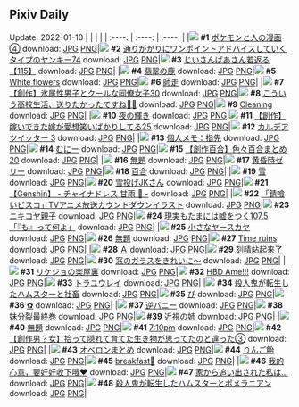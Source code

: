 ## Pixiv Daily
Update: 2022-01-10
|      |      |      |
| :----: | :----: | :----: |
|![](https://pixiv.microyu.workers.dev/c/240x480/img-master/img/2022/01/08/14/00/17/95380756_p0_master1200.jpg) **#1** [ポケモンと人の漫画④](https://www.pixiv.net/artworks/95380756) download: [JPG](https://pixiv.microyu.workers.dev/img-original/img/2022/01/08/14/00/17/95380756_p0.jpg) [PNG](https://pixiv.microyu.workers.dev/img-original/img/2022/01/08/14/00/17/95380756_p0.png)|![](https://pixiv.microyu.workers.dev/c/240x480/img-master/img/2022/01/08/00/06/31/95370439_p0_master1200.jpg) **#2** [通りがかりにワンポイントアドバイスしていくタイプのヤンキー74](https://www.pixiv.net/artworks/95370439) download: [JPG](https://pixiv.microyu.workers.dev/img-original/img/2022/01/08/00/06/31/95370439_p0.jpg) [PNG](https://pixiv.microyu.workers.dev/img-original/img/2022/01/08/00/06/31/95370439_p0.png)|![](https://pixiv.microyu.workers.dev/c/240x480/img-master/img/2022/01/08/11/05/58/95377978_p0_master1200.jpg) **#3** [じいさんばあさん若返る【115】](https://www.pixiv.net/artworks/95377978) download: [JPG](https://pixiv.microyu.workers.dev/img-original/img/2022/01/08/11/05/58/95377978_p0.jpg) [PNG](https://pixiv.microyu.workers.dev/img-original/img/2022/01/08/11/05/58/95377978_p0.png)|
|![](https://pixiv.microyu.workers.dev/c/240x480/img-master/img/2022/01/09/07/27/17/95400283_p0_master1200.jpg) **#4** [翡翠の鹿](https://www.pixiv.net/artworks/95400283) download: [JPG](https://pixiv.microyu.workers.dev/img-original/img/2022/01/09/07/27/17/95400283_p0.jpg) [PNG](https://pixiv.microyu.workers.dev/img-original/img/2022/01/09/07/27/17/95400283_p0.png)|![](https://pixiv.microyu.workers.dev/c/240x480/img-master/img/2022/01/08/00/00/03/95370069_p0_master1200.jpg) **#5** [White flowers](https://www.pixiv.net/artworks/95370069) download: [JPG](https://pixiv.microyu.workers.dev/img-original/img/2022/01/08/00/00/03/95370069_p0.jpg) [PNG](https://pixiv.microyu.workers.dev/img-original/img/2022/01/08/00/00/03/95370069_p0.png)|![](https://pixiv.microyu.workers.dev/c/240x480/img-master/img/2022/01/09/00/43/27/95395581_p0_master1200.jpg) **#6** [師走](https://www.pixiv.net/artworks/95395581) download: [JPG](https://pixiv.microyu.workers.dev/img-original/img/2022/01/09/00/43/27/95395581_p0.jpg) [PNG](https://pixiv.microyu.workers.dev/img-original/img/2022/01/09/00/43/27/95395581_p0.png)|
|![](https://pixiv.microyu.workers.dev/c/240x480/img-master/img/2022/01/09/00/00/41/95394258_p0_master1200.jpg) **#7** [【創作】氷属性男子とクールな同僚女子30](https://www.pixiv.net/artworks/95394258) download: [JPG](https://pixiv.microyu.workers.dev/img-original/img/2022/01/09/00/00/41/95394258_p0.jpg) [PNG](https://pixiv.microyu.workers.dev/img-original/img/2022/01/09/00/00/41/95394258_p0.png)|![](https://pixiv.microyu.workers.dev/c/240x480/img-master/img/2022/01/09/00/00/23/95394209_p0_master1200.jpg) **#8** [こういう高校生活、送りたかったですね🥺😭](https://www.pixiv.net/artworks/95394209) download: [JPG](https://pixiv.microyu.workers.dev/img-original/img/2022/01/09/00/00/23/95394209_p0.jpg) [PNG](https://pixiv.microyu.workers.dev/img-original/img/2022/01/09/00/00/23/95394209_p0.png)|![](https://pixiv.microyu.workers.dev/c/240x480/img-master/img/2022/01/09/01/20/23/95396392_p0_master1200.jpg) **#9** [Cleaning](https://www.pixiv.net/artworks/95396392) download: [JPG](https://pixiv.microyu.workers.dev/img-original/img/2022/01/09/01/20/23/95396392_p0.jpg) [PNG](https://pixiv.microyu.workers.dev/img-original/img/2022/01/09/01/20/23/95396392_p0.png)|
|![](https://pixiv.microyu.workers.dev/c/240x480/img-master/img/2022/01/08/00/00/05/95370086_p0_master1200.jpg) **#10** [夜の輝き](https://www.pixiv.net/artworks/95370086) download: [JPG](https://pixiv.microyu.workers.dev/img-original/img/2022/01/08/00/00/05/95370086_p0.jpg) [PNG](https://pixiv.microyu.workers.dev/img-original/img/2022/01/08/00/00/05/95370086_p0.png)|![](https://pixiv.microyu.workers.dev/c/240x480/img-master/img/2022/01/09/00/00/34/95394247_p0_master1200.jpg) **#11** [【創作】嫁いできた嫁が愛想笑いばかりしてる25](https://www.pixiv.net/artworks/95394247) download: [JPG](https://pixiv.microyu.workers.dev/img-original/img/2022/01/09/00/00/34/95394247_p0.jpg) [PNG](https://pixiv.microyu.workers.dev/img-original/img/2022/01/09/00/00/34/95394247_p0.png)|![](https://pixiv.microyu.workers.dev/c/240x480/img-master/img/2022/01/08/00/03/25/95370329_p0_master1200.jpg) **#12** [カルデアツイッター 3](https://www.pixiv.net/artworks/95370329) download: [JPG](https://pixiv.microyu.workers.dev/img-original/img/2022/01/08/00/03/25/95370329_p0.jpg) [PNG](https://pixiv.microyu.workers.dev/img-original/img/2022/01/08/00/03/25/95370329_p0.png)|
|![](https://pixiv.microyu.workers.dev/c/240x480/img-master/img/2022/01/08/09/00/01/95376659_p0_master1200.jpg) **#13** [個人メモ：指先](https://www.pixiv.net/artworks/95376659) download: [JPG](https://pixiv.microyu.workers.dev/img-original/img/2022/01/08/09/00/01/95376659_p0.jpg) [PNG](https://pixiv.microyu.workers.dev/img-original/img/2022/01/08/09/00/01/95376659_p0.png)|![](https://pixiv.microyu.workers.dev/c/240x480/img-master/img/2022/01/08/00/36/11/95371275_p0_master1200.jpg) **#14** [むにー](https://www.pixiv.net/artworks/95371275) download: [JPG](https://pixiv.microyu.workers.dev/img-original/img/2022/01/08/00/36/11/95371275_p0.jpg) [PNG](https://pixiv.microyu.workers.dev/img-original/img/2022/01/08/00/36/11/95371275_p0.png)|![](https://pixiv.microyu.workers.dev/c/240x480/img-master/img/2022/01/08/12/26/58/95379388_p0_master1200.jpg) **#15** [【創作百合】色々百合まとめ20](https://www.pixiv.net/artworks/95379388) download: [JPG](https://pixiv.microyu.workers.dev/img-original/img/2022/01/08/12/26/58/95379388_p0.jpg) [PNG](https://pixiv.microyu.workers.dev/img-original/img/2022/01/08/12/26/58/95379388_p0.png)|
|![](https://pixiv.microyu.workers.dev/c/240x480/img-master/img/2022/01/09/22/41/10/95417771_p0_master1200.jpg) **#16** [無題](https://www.pixiv.net/artworks/95417771) download: [JPG](https://pixiv.microyu.workers.dev/img-original/img/2022/01/09/22/41/10/95417771_p0.jpg) [PNG](https://pixiv.microyu.workers.dev/img-original/img/2022/01/09/22/41/10/95417771_p0.png)|![](https://pixiv.microyu.workers.dev/c/240x480/img-master/img/2022/01/08/22/45/46/95391966_p0_master1200.jpg) **#17** [黄昏時ゼリー](https://www.pixiv.net/artworks/95391966) download: [JPG](https://pixiv.microyu.workers.dev/img-original/img/2022/01/08/22/45/46/95391966_p0.jpg) [PNG](https://pixiv.microyu.workers.dev/img-original/img/2022/01/08/22/45/46/95391966_p0.png)|![](https://pixiv.microyu.workers.dev/c/240x480/img-master/img/2022/01/08/11/43/27/95378682_p0_master1200.jpg) **#18** [百合](https://www.pixiv.net/artworks/95378682) download: [JPG](https://pixiv.microyu.workers.dev/img-original/img/2022/01/08/11/43/27/95378682_p0.jpg) [PNG](https://pixiv.microyu.workers.dev/img-original/img/2022/01/08/11/43/27/95378682_p0.png)|
|![](https://pixiv.microyu.workers.dev/c/240x480/img-master/img/2022/01/08/22/58/01/95392297_p0_master1200.jpg) **#19** [雪](https://www.pixiv.net/artworks/95392297) download: [JPG](https://pixiv.microyu.workers.dev/img-original/img/2022/01/08/22/58/01/95392297_p0.jpg) [PNG](https://pixiv.microyu.workers.dev/img-original/img/2022/01/08/22/58/01/95392297_p0.png)|![](https://pixiv.microyu.workers.dev/c/240x480/img-master/img/2022/01/08/17/39/59/95371021_p0_master1200.jpg) **#20** [雪投げJKさん](https://www.pixiv.net/artworks/95371021) download: [JPG](https://pixiv.microyu.workers.dev/img-original/img/2022/01/08/17/39/59/95371021_p0.jpg) [PNG](https://pixiv.microyu.workers.dev/img-original/img/2022/01/08/17/39/59/95371021_p0.png)|![](https://pixiv.microyu.workers.dev/c/240x480/img-master/img/2022/01/08/06/00/00/95375248_p0_master1200.jpg) **#21** [【Genshin】  - チャイナドレス 甘雨 🐑 -](https://www.pixiv.net/artworks/95375248) download: [JPG](https://pixiv.microyu.workers.dev/img-original/img/2022/01/08/06/00/00/95375248_p0.jpg) [PNG](https://pixiv.microyu.workers.dev/img-original/img/2022/01/08/06/00/00/95375248_p0.png)|
|![](https://pixiv.microyu.workers.dev/c/240x480/img-master/img/2022/01/09/00/38/52/95395471_p0_master1200.jpg) **#22** [「錆喰いビスコ」TVアニメ放送カウントダウンイラスト](https://www.pixiv.net/artworks/95395471) download: [JPG](https://pixiv.microyu.workers.dev/img-original/img/2022/01/09/00/38/52/95395471_p0.jpg) [PNG](https://pixiv.microyu.workers.dev/img-original/img/2022/01/09/00/38/52/95395471_p0.png)|![](https://pixiv.microyu.workers.dev/c/240x480/img-master/img/2022/01/08/22/13/50/95391169_p0_master1200.jpg) **#23** [ニキコヤ親子](https://www.pixiv.net/artworks/95391169) download: [JPG](https://pixiv.microyu.workers.dev/img-original/img/2022/01/08/22/13/50/95391169_p0.jpg) [PNG](https://pixiv.microyu.workers.dev/img-original/img/2022/01/08/22/13/50/95391169_p0.png)|![](https://pixiv.microyu.workers.dev/c/240x480/img-master/img/2022/01/09/18/00/17/95410277_p0_master1200.jpg) **#24** [現実もたまには嘘をつく107.5「『も』って何よ」](https://www.pixiv.net/artworks/95410277) download: [JPG](https://pixiv.microyu.workers.dev/img-original/img/2022/01/09/18/00/17/95410277_p0.jpg) [PNG](https://pixiv.microyu.workers.dev/img-original/img/2022/01/09/18/00/17/95410277_p0.png)|
|![](https://pixiv.microyu.workers.dev/c/240x480/img-master/img/2022/01/08/20/38/51/95388545_p0_master1200.jpg) **#25** [小さなヤースカヤ](https://www.pixiv.net/artworks/95388545) download: [JPG](https://pixiv.microyu.workers.dev/img-original/img/2022/01/08/20/38/51/95388545_p0.jpg) [PNG](https://pixiv.microyu.workers.dev/img-original/img/2022/01/08/20/38/51/95388545_p0.png)|![](https://pixiv.microyu.workers.dev/c/240x480/img-master/img/2022/01/08/16/10/28/95382899_p0_master1200.jpg) **#26** [無題](https://www.pixiv.net/artworks/95382899) download: [JPG](https://pixiv.microyu.workers.dev/img-original/img/2022/01/08/16/10/28/95382899_p0.jpg) [PNG](https://pixiv.microyu.workers.dev/img-original/img/2022/01/08/16/10/28/95382899_p0.png)|![](https://pixiv.microyu.workers.dev/c/240x480/img-master/img/2022/01/08/00/00/04/95370072_p0_master1200.jpg) **#27** [Time ruins](https://www.pixiv.net/artworks/95370072) download: [JPG](https://pixiv.microyu.workers.dev/img-original/img/2022/01/08/00/00/04/95370072_p0.jpg) [PNG](https://pixiv.microyu.workers.dev/img-original/img/2022/01/08/00/00/04/95370072_p0.png)|
|![](https://pixiv.microyu.workers.dev/c/240x480/img-master/img/2022/01/09/00/03/25/95394375_p0_master1200.jpg) **#28** [Ａ](https://www.pixiv.net/artworks/95394375) download: [JPG](https://pixiv.microyu.workers.dev/img-original/img/2022/01/09/00/03/25/95394375_p0.jpg) [PNG](https://pixiv.microyu.workers.dev/img-original/img/2022/01/09/00/03/25/95394375_p0.png)|![](https://pixiv.microyu.workers.dev/c/240x480/img-master/img/2022/01/08/04/59/43/95374832_p0_master1200.jpg) **#29** [刻晴站起来了](https://www.pixiv.net/artworks/95374832) download: [JPG](https://pixiv.microyu.workers.dev/img-original/img/2022/01/08/04/59/43/95374832_p0.jpg) [PNG](https://pixiv.microyu.workers.dev/img-original/img/2022/01/08/04/59/43/95374832_p0.png)|![](https://pixiv.microyu.workers.dev/c/240x480/img-master/img/2022/01/08/17/30/22/95384359_p0_master1200.jpg) **#30** [窓のガラスをきれいに～](https://www.pixiv.net/artworks/95384359) download: [JPG](https://pixiv.microyu.workers.dev/img-original/img/2022/01/08/17/30/22/95384359_p0.jpg) [PNG](https://pixiv.microyu.workers.dev/img-original/img/2022/01/08/17/30/22/95384359_p0.png)|
|![](https://pixiv.microyu.workers.dev/c/240x480/img-master/img/2022/01/09/18/05/14/95410402_p0_master1200.jpg) **#31** [リケジョの楽屋裏](https://www.pixiv.net/artworks/95410402) download: [JPG](https://pixiv.microyu.workers.dev/img-original/img/2022/01/09/18/05/14/95410402_p0.jpg) [PNG](https://pixiv.microyu.workers.dev/img-original/img/2022/01/09/18/05/14/95410402_p0.png)|![](https://pixiv.microyu.workers.dev/c/240x480/img-master/img/2022/01/09/00/17/57/95394906_p0_master1200.jpg) **#32** [HBD Ame!!!](https://www.pixiv.net/artworks/95394906) download: [JPG](https://pixiv.microyu.workers.dev/img-original/img/2022/01/09/00/17/57/95394906_p0.jpg) [PNG](https://pixiv.microyu.workers.dev/img-original/img/2022/01/09/00/17/57/95394906_p0.png)|![](https://pixiv.microyu.workers.dev/c/240x480/img-master/img/2022/01/08/18/34/08/95385682_p0_master1200.jpg) **#33** [トラユウレイ](https://www.pixiv.net/artworks/95385682) download: [JPG](https://pixiv.microyu.workers.dev/img-original/img/2022/01/08/18/34/08/95385682_p0.jpg) [PNG](https://pixiv.microyu.workers.dev/img-original/img/2022/01/08/18/34/08/95385682_p0.png)|
|![](https://pixiv.microyu.workers.dev/c/240x480/img-master/img/2022/01/08/13/00/28/95379873_p0_master1200.jpg) **#34** [殺人鬼が転生したハムスターと社畜](https://www.pixiv.net/artworks/95379873) download: [JPG](https://pixiv.microyu.workers.dev/img-original/img/2022/01/08/13/00/28/95379873_p0.jpg) [PNG](https://pixiv.microyu.workers.dev/img-original/img/2022/01/08/13/00/28/95379873_p0.png)|![](https://pixiv.microyu.workers.dev/c/240x480/img-master/img/2022/01/08/12/34/46/95379505_p0_master1200.jpg) **#35** [ぴ](https://www.pixiv.net/artworks/95379505) download: [JPG](https://pixiv.microyu.workers.dev/img-original/img/2022/01/08/12/34/46/95379505_p0.jpg) [PNG](https://pixiv.microyu.workers.dev/img-original/img/2022/01/08/12/34/46/95379505_p0.png)|![](https://pixiv.microyu.workers.dev/c/240x480/img-master/img/2022/01/09/02/16/05/95397427_p0_master1200.jpg) **#36** [✿](https://www.pixiv.net/artworks/95397427) download: [JPG](https://pixiv.microyu.workers.dev/img-original/img/2022/01/09/02/16/05/95397427_p0.jpg) [PNG](https://pixiv.microyu.workers.dev/img-original/img/2022/01/09/02/16/05/95397427_p0.png)|
|![](https://pixiv.microyu.workers.dev/c/240x480/img-master/img/2022/01/08/00/00/01/95370035_p0_master1200.jpg) **#37** [逆バニー](https://www.pixiv.net/artworks/95370035) download: [JPG](https://pixiv.microyu.workers.dev/img-original/img/2022/01/08/00/00/01/95370035_p0.jpg) [PNG](https://pixiv.microyu.workers.dev/img-original/img/2022/01/08/00/00/01/95370035_p0.png)|![](https://pixiv.microyu.workers.dev/c/240x480/img-master/img/2022/01/09/00/00/24/95394213_p0_master1200.jpg) **#38** [妹分裂最終巻](https://www.pixiv.net/artworks/95394213) download: [JPG](https://pixiv.microyu.workers.dev/img-original/img/2022/01/09/00/00/24/95394213_p0.jpg) [PNG](https://pixiv.microyu.workers.dev/img-original/img/2022/01/09/00/00/24/95394213_p0.png)|![](https://pixiv.microyu.workers.dev/c/240x480/img-master/img/2022/01/08/00/00/08/95370110_p0_master1200.jpg) **#39** [近視の姉](https://www.pixiv.net/artworks/95370110) download: [JPG](https://pixiv.microyu.workers.dev/img-original/img/2022/01/08/00/00/08/95370110_p0.jpg) [PNG](https://pixiv.microyu.workers.dev/img-original/img/2022/01/08/00/00/08/95370110_p0.png)|
|![](https://pixiv.microyu.workers.dev/c/240x480/img-master/img/2022/01/09/15/17/46/95406968_p0_master1200.jpg) **#40** [無題](https://www.pixiv.net/artworks/95406968) download: [JPG](https://pixiv.microyu.workers.dev/img-original/img/2022/01/09/15/17/46/95406968_p0.jpg) [PNG](https://pixiv.microyu.workers.dev/img-original/img/2022/01/09/15/17/46/95406968_p0.png)|![](https://pixiv.microyu.workers.dev/c/240x480/img-master/img/2022/01/08/17/00/11/95383788_p0_master1200.jpg) **#41** [7:10pm](https://www.pixiv.net/artworks/95383788) download: [JPG](https://pixiv.microyu.workers.dev/img-original/img/2022/01/08/17/00/11/95383788_p0.jpg) [PNG](https://pixiv.microyu.workers.dev/img-original/img/2022/01/08/17/00/11/95383788_p0.png)|![](https://pixiv.microyu.workers.dev/c/240x480/img-master/img/2022/01/09/20/13/36/95413414_p0_master1200.jpg) **#42** [【創作男？女】拾って隠れて育てた生き物が思ってたのと違った③](https://www.pixiv.net/artworks/95413414) download: [JPG](https://pixiv.microyu.workers.dev/img-original/img/2022/01/09/20/13/36/95413414_p0.jpg) [PNG](https://pixiv.microyu.workers.dev/img-original/img/2022/01/09/20/13/36/95413414_p0.png)|
|![](https://pixiv.microyu.workers.dev/c/240x480/img-master/img/2022/01/08/00/15/38/95370715_p0_master1200.jpg) **#43** [オベロンまとめ](https://www.pixiv.net/artworks/95370715) download: [JPG](https://pixiv.microyu.workers.dev/img-original/img/2022/01/08/00/15/38/95370715_p0.jpg) [PNG](https://pixiv.microyu.workers.dev/img-original/img/2022/01/08/00/15/38/95370715_p0.png)|![](https://pixiv.microyu.workers.dev/c/240x480/img-master/img/2022/01/09/21/46/55/95416092_p0_master1200.jpg) **#44** [りんご飴](https://www.pixiv.net/artworks/95416092) download: [JPG](https://pixiv.microyu.workers.dev/img-original/img/2022/01/09/21/46/55/95416092_p0.jpg) [PNG](https://pixiv.microyu.workers.dev/img-original/img/2022/01/09/21/46/55/95416092_p0.png)|![](https://pixiv.microyu.workers.dev/c/240x480/img-master/img/2022/01/08/00/00/03/95370067_p0_master1200.jpg) **#45** [breakfast🌿](https://www.pixiv.net/artworks/95370067) download: [JPG](https://pixiv.microyu.workers.dev/img-original/img/2022/01/08/00/00/03/95370067_p0.jpg) [PNG](https://pixiv.microyu.workers.dev/img-original/img/2022/01/08/00/00/03/95370067_p0.png)|
|![](https://pixiv.microyu.workers.dev/c/240x480/img-master/img/2022/01/08/00/27/50/95371062_p0_master1200.jpg) **#46** [我的心意，要好好收下哦♥](https://www.pixiv.net/artworks/95371062) download: [JPG](https://pixiv.microyu.workers.dev/img-original/img/2022/01/08/00/27/50/95371062_p0.jpg) [PNG](https://pixiv.microyu.workers.dev/img-original/img/2022/01/08/00/27/50/95371062_p0.png)|![](https://pixiv.microyu.workers.dev/c/240x480/img-master/img/2022/01/08/00/09/29/95370519_p0_master1200.jpg) **#47** [家から追い出された私は…](https://www.pixiv.net/artworks/95370519) download: [JPG](https://pixiv.microyu.workers.dev/img-original/img/2022/01/08/00/09/29/95370519_p0.jpg) [PNG](https://pixiv.microyu.workers.dev/img-original/img/2022/01/08/00/09/29/95370519_p0.png)|![](https://pixiv.microyu.workers.dev/c/240x480/img-master/img/2022/01/09/11/32/33/95403166_p0_master1200.jpg) **#48** [殺人鬼が転生したハムスターとポメラニアン](https://www.pixiv.net/artworks/95403166) download: [JPG](https://pixiv.microyu.workers.dev/img-original/img/2022/01/09/11/32/33/95403166_p0.jpg) [PNG](https://pixiv.microyu.workers.dev/img-original/img/2022/01/09/11/32/33/95403166_p0.png)|
